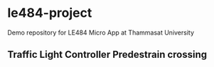 # le484-project
Demo repository for LE484 Micro App at Thammasat University 

## Traffic Light Controller Predestrain crossing
